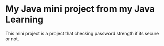 <h1><b>My Java mini project from my Java Learning</b></h1>
<p>This mini project is a project that checking password strength if its secure or not.</p>
